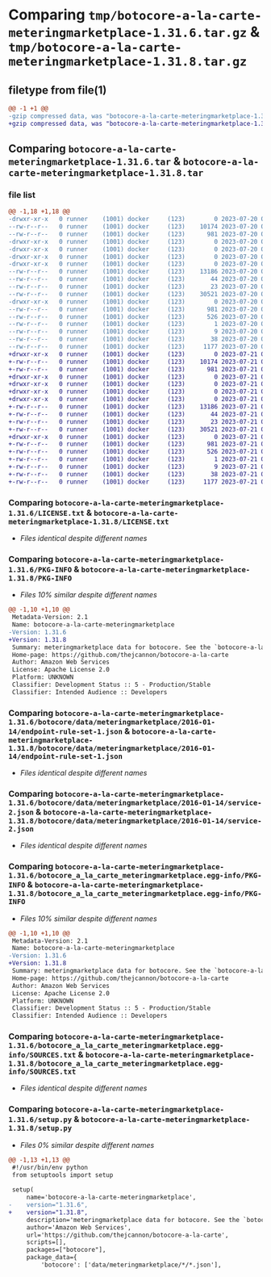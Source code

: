 # Comparing `tmp/botocore-a-la-carte-meteringmarketplace-1.31.6.tar.gz` & `tmp/botocore-a-la-carte-meteringmarketplace-1.31.8.tar.gz`

## filetype from file(1)

```diff
@@ -1 +1 @@
-gzip compressed data, was "botocore-a-la-carte-meteringmarketplace-1.31.6.tar", last modified: Thu Jul 20 01:20:37 2023, max compression
+gzip compressed data, was "botocore-a-la-carte-meteringmarketplace-1.31.8.tar", last modified: Fri Jul 21 01:21:47 2023, max compression
```

## Comparing `botocore-a-la-carte-meteringmarketplace-1.31.6.tar` & `botocore-a-la-carte-meteringmarketplace-1.31.8.tar`

### file list

```diff
@@ -1,18 +1,18 @@
-drwxr-xr-x   0 runner    (1001) docker     (123)        0 2023-07-20 01:20:37.738857 botocore-a-la-carte-meteringmarketplace-1.31.6/
--rw-r--r--   0 runner    (1001) docker     (123)    10174 2023-07-20 01:20:37.000000 botocore-a-la-carte-meteringmarketplace-1.31.6/LICENSE.txt
--rw-r--r--   0 runner    (1001) docker     (123)      981 2023-07-20 01:20:37.738857 botocore-a-la-carte-meteringmarketplace-1.31.6/PKG-INFO
-drwxr-xr-x   0 runner    (1001) docker     (123)        0 2023-07-20 01:20:37.734857 botocore-a-la-carte-meteringmarketplace-1.31.6/botocore/
-drwxr-xr-x   0 runner    (1001) docker     (123)        0 2023-07-20 01:20:37.734857 botocore-a-la-carte-meteringmarketplace-1.31.6/botocore/data/
-drwxr-xr-x   0 runner    (1001) docker     (123)        0 2023-07-20 01:20:37.734857 botocore-a-la-carte-meteringmarketplace-1.31.6/botocore/data/meteringmarketplace/
-drwxr-xr-x   0 runner    (1001) docker     (123)        0 2023-07-20 01:20:37.738857 botocore-a-la-carte-meteringmarketplace-1.31.6/botocore/data/meteringmarketplace/2016-01-14/
--rw-r--r--   0 runner    (1001) docker     (123)    13186 2023-07-20 01:19:55.000000 botocore-a-la-carte-meteringmarketplace-1.31.6/botocore/data/meteringmarketplace/2016-01-14/endpoint-rule-set-1.json
--rw-r--r--   0 runner    (1001) docker     (123)       44 2023-07-20 01:19:55.000000 botocore-a-la-carte-meteringmarketplace-1.31.6/botocore/data/meteringmarketplace/2016-01-14/examples-1.json
--rw-r--r--   0 runner    (1001) docker     (123)       23 2023-07-20 01:19:55.000000 botocore-a-la-carte-meteringmarketplace-1.31.6/botocore/data/meteringmarketplace/2016-01-14/paginators-1.json
--rw-r--r--   0 runner    (1001) docker     (123)    30521 2023-07-20 01:19:55.000000 botocore-a-la-carte-meteringmarketplace-1.31.6/botocore/data/meteringmarketplace/2016-01-14/service-2.json
-drwxr-xr-x   0 runner    (1001) docker     (123)        0 2023-07-20 01:20:37.738857 botocore-a-la-carte-meteringmarketplace-1.31.6/botocore_a_la_carte_meteringmarketplace.egg-info/
--rw-r--r--   0 runner    (1001) docker     (123)      981 2023-07-20 01:20:37.000000 botocore-a-la-carte-meteringmarketplace-1.31.6/botocore_a_la_carte_meteringmarketplace.egg-info/PKG-INFO
--rw-r--r--   0 runner    (1001) docker     (123)      526 2023-07-20 01:20:37.000000 botocore-a-la-carte-meteringmarketplace-1.31.6/botocore_a_la_carte_meteringmarketplace.egg-info/SOURCES.txt
--rw-r--r--   0 runner    (1001) docker     (123)        1 2023-07-20 01:20:37.000000 botocore-a-la-carte-meteringmarketplace-1.31.6/botocore_a_la_carte_meteringmarketplace.egg-info/dependency_links.txt
--rw-r--r--   0 runner    (1001) docker     (123)        9 2023-07-20 01:20:37.000000 botocore-a-la-carte-meteringmarketplace-1.31.6/botocore_a_la_carte_meteringmarketplace.egg-info/top_level.txt
--rw-r--r--   0 runner    (1001) docker     (123)       38 2023-07-20 01:20:37.738857 botocore-a-la-carte-meteringmarketplace-1.31.6/setup.cfg
--rw-r--r--   0 runner    (1001) docker     (123)     1177 2023-07-20 01:20:37.000000 botocore-a-la-carte-meteringmarketplace-1.31.6/setup.py
+drwxr-xr-x   0 runner    (1001) docker     (123)        0 2023-07-21 01:21:47.647418 botocore-a-la-carte-meteringmarketplace-1.31.8/
+-rw-r--r--   0 runner    (1001) docker     (123)    10174 2023-07-21 01:21:47.000000 botocore-a-la-carte-meteringmarketplace-1.31.8/LICENSE.txt
+-rw-r--r--   0 runner    (1001) docker     (123)      981 2023-07-21 01:21:47.647418 botocore-a-la-carte-meteringmarketplace-1.31.8/PKG-INFO
+drwxr-xr-x   0 runner    (1001) docker     (123)        0 2023-07-21 01:21:47.643418 botocore-a-la-carte-meteringmarketplace-1.31.8/botocore/
+drwxr-xr-x   0 runner    (1001) docker     (123)        0 2023-07-21 01:21:47.643418 botocore-a-la-carte-meteringmarketplace-1.31.8/botocore/data/
+drwxr-xr-x   0 runner    (1001) docker     (123)        0 2023-07-21 01:21:47.643418 botocore-a-la-carte-meteringmarketplace-1.31.8/botocore/data/meteringmarketplace/
+drwxr-xr-x   0 runner    (1001) docker     (123)        0 2023-07-21 01:21:47.647418 botocore-a-la-carte-meteringmarketplace-1.31.8/botocore/data/meteringmarketplace/2016-01-14/
+-rw-r--r--   0 runner    (1001) docker     (123)    13186 2023-07-21 01:21:06.000000 botocore-a-la-carte-meteringmarketplace-1.31.8/botocore/data/meteringmarketplace/2016-01-14/endpoint-rule-set-1.json
+-rw-r--r--   0 runner    (1001) docker     (123)       44 2023-07-21 01:21:06.000000 botocore-a-la-carte-meteringmarketplace-1.31.8/botocore/data/meteringmarketplace/2016-01-14/examples-1.json
+-rw-r--r--   0 runner    (1001) docker     (123)       23 2023-07-21 01:21:06.000000 botocore-a-la-carte-meteringmarketplace-1.31.8/botocore/data/meteringmarketplace/2016-01-14/paginators-1.json
+-rw-r--r--   0 runner    (1001) docker     (123)    30521 2023-07-21 01:21:06.000000 botocore-a-la-carte-meteringmarketplace-1.31.8/botocore/data/meteringmarketplace/2016-01-14/service-2.json
+drwxr-xr-x   0 runner    (1001) docker     (123)        0 2023-07-21 01:21:47.647418 botocore-a-la-carte-meteringmarketplace-1.31.8/botocore_a_la_carte_meteringmarketplace.egg-info/
+-rw-r--r--   0 runner    (1001) docker     (123)      981 2023-07-21 01:21:47.000000 botocore-a-la-carte-meteringmarketplace-1.31.8/botocore_a_la_carte_meteringmarketplace.egg-info/PKG-INFO
+-rw-r--r--   0 runner    (1001) docker     (123)      526 2023-07-21 01:21:47.000000 botocore-a-la-carte-meteringmarketplace-1.31.8/botocore_a_la_carte_meteringmarketplace.egg-info/SOURCES.txt
+-rw-r--r--   0 runner    (1001) docker     (123)        1 2023-07-21 01:21:47.000000 botocore-a-la-carte-meteringmarketplace-1.31.8/botocore_a_la_carte_meteringmarketplace.egg-info/dependency_links.txt
+-rw-r--r--   0 runner    (1001) docker     (123)        9 2023-07-21 01:21:47.000000 botocore-a-la-carte-meteringmarketplace-1.31.8/botocore_a_la_carte_meteringmarketplace.egg-info/top_level.txt
+-rw-r--r--   0 runner    (1001) docker     (123)       38 2023-07-21 01:21:47.647418 botocore-a-la-carte-meteringmarketplace-1.31.8/setup.cfg
+-rw-r--r--   0 runner    (1001) docker     (123)     1177 2023-07-21 01:21:47.000000 botocore-a-la-carte-meteringmarketplace-1.31.8/setup.py
```

### Comparing `botocore-a-la-carte-meteringmarketplace-1.31.6/LICENSE.txt` & `botocore-a-la-carte-meteringmarketplace-1.31.8/LICENSE.txt`

 * *Files identical despite different names*

### Comparing `botocore-a-la-carte-meteringmarketplace-1.31.6/PKG-INFO` & `botocore-a-la-carte-meteringmarketplace-1.31.8/PKG-INFO`

 * *Files 10% similar despite different names*

```diff
@@ -1,10 +1,10 @@
 Metadata-Version: 2.1
 Name: botocore-a-la-carte-meteringmarketplace
-Version: 1.31.6
+Version: 1.31.8
 Summary: meteringmarketplace data for botocore. See the `botocore-a-la-carte` package for more info.
 Home-page: https://github.com/thejcannon/botocore-a-la-carte
 Author: Amazon Web Services
 License: Apache License 2.0
 Platform: UNKNOWN
 Classifier: Development Status :: 5 - Production/Stable
 Classifier: Intended Audience :: Developers
```

### Comparing `botocore-a-la-carte-meteringmarketplace-1.31.6/botocore/data/meteringmarketplace/2016-01-14/endpoint-rule-set-1.json` & `botocore-a-la-carte-meteringmarketplace-1.31.8/botocore/data/meteringmarketplace/2016-01-14/endpoint-rule-set-1.json`

 * *Files identical despite different names*

### Comparing `botocore-a-la-carte-meteringmarketplace-1.31.6/botocore/data/meteringmarketplace/2016-01-14/service-2.json` & `botocore-a-la-carte-meteringmarketplace-1.31.8/botocore/data/meteringmarketplace/2016-01-14/service-2.json`

 * *Files identical despite different names*

### Comparing `botocore-a-la-carte-meteringmarketplace-1.31.6/botocore_a_la_carte_meteringmarketplace.egg-info/PKG-INFO` & `botocore-a-la-carte-meteringmarketplace-1.31.8/botocore_a_la_carte_meteringmarketplace.egg-info/PKG-INFO`

 * *Files 10% similar despite different names*

```diff
@@ -1,10 +1,10 @@
 Metadata-Version: 2.1
 Name: botocore-a-la-carte-meteringmarketplace
-Version: 1.31.6
+Version: 1.31.8
 Summary: meteringmarketplace data for botocore. See the `botocore-a-la-carte` package for more info.
 Home-page: https://github.com/thejcannon/botocore-a-la-carte
 Author: Amazon Web Services
 License: Apache License 2.0
 Platform: UNKNOWN
 Classifier: Development Status :: 5 - Production/Stable
 Classifier: Intended Audience :: Developers
```

### Comparing `botocore-a-la-carte-meteringmarketplace-1.31.6/botocore_a_la_carte_meteringmarketplace.egg-info/SOURCES.txt` & `botocore-a-la-carte-meteringmarketplace-1.31.8/botocore_a_la_carte_meteringmarketplace.egg-info/SOURCES.txt`

 * *Files identical despite different names*

### Comparing `botocore-a-la-carte-meteringmarketplace-1.31.6/setup.py` & `botocore-a-la-carte-meteringmarketplace-1.31.8/setup.py`

 * *Files 0% similar despite different names*

```diff
@@ -1,13 +1,13 @@
 #!/usr/bin/env python
 from setuptools import setup
 
 setup(
     name='botocore-a-la-carte-meteringmarketplace',
-    version="1.31.6",
+    version="1.31.8",
     description='meteringmarketplace data for botocore. See the `botocore-a-la-carte` package for more info.',
     author='Amazon Web Services',
     url='https://github.com/thejcannon/botocore-a-la-carte',
     scripts=[],
     packages=["botocore"],
     package_data={
         'botocore': ['data/meteringmarketplace/*/*.json'],
```

